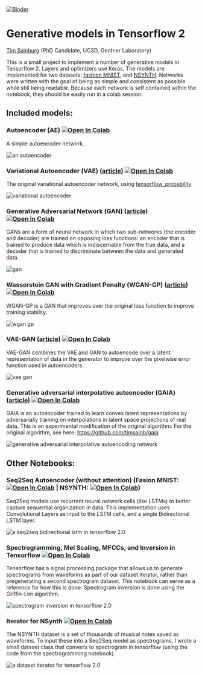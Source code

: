 [![Binder](https://mybinder.org/badge_logo.svg)](https://mybinder.org/v2/gh/timsainb/tensorflow2-generative-models/master)

Generative models in Tensorflow 2
==============================

[Tim Sainburg](https://timsainburg.com/) (PhD Candidate, UCSD, Gentner Laboratory)

This is a small project to implement a number of generative models in Tensorflow 2. Layers and optimizers use Keras. The models are implemented for two datasets: [fashion MNIST](https://github.com/zalandoresearch/fashion-mnist), and [NSYNTH](https://magenta.tensorflow.org/datasets/nsynth). Networks were written with the goal of being as simple and consistent as possible while still being readable. Because each network is self contained within the notebook, they should be easily run in a colab session. 

## Included models:
### Autoencoder (AE) [![Open In Colab](https://colab.research.google.com/assets/colab-badge.svg)](https://colab.research.google.com/github/Musical-Projects/tensorflow2-generative-models/blob/master/0.0-Autoencoder-fashion-mnist.ipynb)

A simple autoencoder network.

![an autoencoder](imgs/ae.png)

### Variational Autoencoder (VAE) ([article](https://arxiv.org/abs/1312.6114)) [![Open In Colab](https://colab.research.google.com/assets/colab-badge.svg)](https://colab.research.google.com/github/Musical-Projects/tensorflow2-generative-models/blob/master/1.0-Variational-Autoencoder-fashion-mnist.ipynb)

The original variational autoencoder network,  using [tensorflow_probability](https://github.com/tensorflow/probability)

![variational autoencoder](imgs/vae.png)

### Generative Adversarial Network (GAN) ([article](https://arxiv.org/abs/1406.2661)) [![Open In Colab](https://colab.research.google.com/assets/colab-badge.svg)](https://colab.research.google.com/github/Musical-Projects/tensorflow2-generative-models/blob/master/2.0-GAN-fashion-mnist.ipynb)

GANs are a form of neural network in which two sub-networks (the encoder and decoder) are trained on opposing loss functions: an encoder that is trained to produce data which is indiscernable from the true data, and a decoder that is trained to discriminate between the data and generated data.

![gan](imgs/gan.png)

### Wasserstein GAN with Gradient Penalty (WGAN-GP) ([article](https://arxiv.org/abs/1701.07875)) [![Open In Colab](https://colab.research.google.com/assets/colab-badge.svg)](https://colab.research.google.com/github/Musical-Projects/tensorflow2-generative-models/blob/master/3.0-WGAN-GP-fashion-mnist.ipynb)

WGAN-GP is a GAN that improves over the original loss function to improve training stability. 

![wgan gp](imgs/gan.png)


### VAE-GAN ([article](https://arxiv.org/abs/1512.09300)) [![Open In Colab](https://colab.research.google.com/assets/colab-badge.svg)](https://colab.research.google.com/github/Musical-Projects/tensorflow2-generative-models/blob/master/6.0-VAE-GAN-fashion-mnist.ipynb)

VAE-GAN combines the VAE and GAN to autoencode over a latent representation of data in the generator to improve over the pixelwise error function used in autoencoders. 

![vae gan](imgs/vaegan.png)

### Generative adversarial interpolative autoencoder (GAIA) ([article](https://arxiv.org/abs/1807.06650)) [![Open In Colab](https://colab.research.google.com/assets/colab-badge.svg)](https://colab.research.google.com/github/Musical-Projects/tensorflow2-generative-models/blob/master/5.0-GAIA-fashion-mnist.ipynb)

GAIA is an autoencoder trained to learn convex latent representations by adversarially training on interpolations in latent space projections of real data. This is an experimental modification of the original algorithm. For the original algorithm, see here: https://github.com/timsainb/gaia

![generative adversarial interpolative autoencoding network](imgs/gaia.png)

## Other Notebooks:

### Seq2Seq Autoencoder (without attention) (Fasion MNIST: [![Open In Colab](https://colab.research.google.com/assets/colab-badge.svg)](https://colab.research.google.com/github/Musical-Projects/tensorflow2-generative-models/blob/master/4.0-seq2seq-fashion-mnist.ipynb) | NSYNTH: [![Open In Colab](https://colab.research.google.com/assets/colab-badge.svg)](https://colab.research.google.com/github/Musical-Projects/tensorflow2-generative-models/blob/master/9.0-seq2seq-NSYNTH.ipynb))

Seq2Seq models use recurrent neural network cells (like LSTMs) to better capture sequential organization in data. This implementation uses Convolutional Layers as input to the LSTM cells, and a single Bidirectional LSTM layer. 

![a seq2seq bidirectional lstm in tensorflow 2.0](imgs/seq2seq.png)

### Spectrogramming, Mel Scaling, MFCCs, and Inversion in Tensorflow [![Open In Colab](https://colab.research.google.com/assets/colab-badge.svg)](https://colab.research.google.com/github/Musical-Projects/tensorflow2-generative-models/blob/master/7.0-Tensorflow-spectrograms-and-inversion.ipynb)

Tensorflow has a signal processing package that allows us to generate spectrograms from waveforms as part of our dataset iterator, rather than pregenerating a second spectrogram dataset. This notebook can serve as a reference for how this is done. Spectrogram inversion is done using the Griffin-Lim algorithm. 

![spectrogram inversion in tensorflow 2.0](imgs/spectrogram-inversion.png)


### Iterator for NSynth [![Open In Colab](https://colab.research.google.com/assets/colab-badge.svg)](https://colab.research.google.com/github/Musical-Projects/tensorflow2-generative-models/blob/master/8.0-NSYNTH-iterator.ipynb)

The NSYNTH dataset is a set of thousands of musical notes saved as waveforms. To input these into a Seq2Seq model as spectrograms, I wrote a small dataset class that converts to spectrogram in tensorflow (using the code from the spectrogramming notebook). 

![a dataset iterator for tensorflow 2.0](imgs/nsynth-dataset.png)
